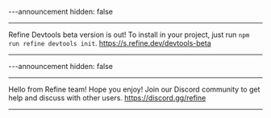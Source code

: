 ---announcement
hidden: false

---

Refine Devtools beta version is out! To install in your project, just run `npm run refine devtools init`. https://s.refine.dev/devtools-beta

---

---announcement
hidden: false

---

Hello from Refine team! Hope you enjoy! Join our Discord community to get help and discuss with other users. https://discord.gg/refine

---
